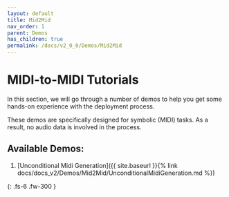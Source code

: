 ```yaml
---
layout: default
title: Mid2Mid
nav_order: 1
parent: Demos
has_children: true
permalink: /docs/v2_0_0/Demos/Mid2Mid
---
```


# MIDI-to-MIDI Tutorials 

In this section, we will go through a number of demos to help you get some hands-on experience with the deployment process.

These demos are specifically designed for symbolic (MIDI) tasks. As a result, no audio data is involved in the 
process.

## Available Demos:

1. [Unconditional Midi Generation]({{ site.baseurl }}{% link docs/docs_v2/Demos/Mid2Mid/UnconditionalMidiGeneration.md %})

{: .fs-6 .fw-300 }

